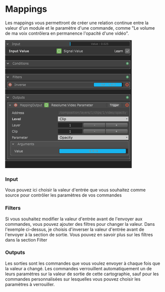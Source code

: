 # Mappings

Les mappings vous permettront de créer une relation continue entre la valeur d'un module et le paramètre d'une commande, comme "Le volume de ma voix contrôlera en permanence l'opacité d'une vidéo".

![](../.gitbook/assets/mapping.gif)

### Input

Vous pouvez ici choisir la valeur d'entrée que vous souhaitez comme source pour contrôler les paramètres de vos commandes

### Filters

Si vous souhaitez modifier la valeur d'entrée avant de l'envoyer aux commandes, vous pouvez ajouter des filtres pour changer la valeur. Dans l'exemple ci-dessus, je choisis d'inverser la valeur d'entrée avant de l'envoyer à la section de sortie. Vous pouvez en savoir plus sur les filtres dans la section Filter

### Outputs

Les sorties sont les commandes que vous voulez envoyer à chaque fois que la valeur a changé. Les commandes verrouillent automatiquement un de leurs paramètres sur la valeur de sortie de cette cartographie, sauf pour les commandes personnalisées sur lesquelles vous pouvez choisir les paramètres à verrouiller.


